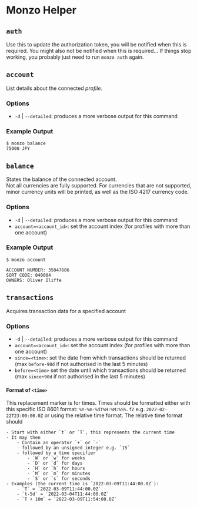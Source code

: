 # Monzo Helper

## `auth`

Use this to update the authorization token, you will be notified when this is required.
You might also not be notified when this is required... If things stop working, you probably
just need to run `monzo auth` again.

## `account`

List details about the connected *profile*. 

### Options

- `-d` | `--detailed`: produces a more verbose output for this command

### Example Output

```
$ monzo balance
75000 JPY
```

## `balance`

States the balance of the connected account.   
Not all currencies are fully supported. For currencies that are not supported, minor currency units 
will be printed, as well as the ISO 4217 currency code.

### Options

- `-d` | `--detailed`: produces a more verbose output for this command
- `account=<account_id>`: set the account index (for profiles with more than one account)

### Example Output

```
$ monzo account

ACCOUNT NUMBER: 35847686
SORT CODE: 040004
OWNERS: Oliver Iliffe

```

## `transactions` 

Acquires transaction data for a specified account

### Options

- `-d` | `--detailed`: produces a more verbose output for this command
- `account=<account_id>`: set the account index (for profiles with more than one account)
- `since=<time>`: set the date from which transactions should be returned (max `before-90d` if 
   not authorised in the last 5 minutes)
- `before=<time>` set the date until which transactions should be returned (max `since+90d` if
   not authorised in the last 5 minutes)

#### Format of `<time>`

This replacement marker is for times. Times should be formatted either with this specific
ISO 8601 format: `%Y-%m-%dT%H:%M:%S%.fZ` e.g. `2022-02-22T23:00:00.0Z` or using the relative time
format. The relative time format should 

	- Start with either `t` or `T`, this represents the current time
	- It may then
		- Contain an operator `+` or `-`
		- followed by an unsigned integer e.g. `15`
		- followed by a time specifier
			- `W` or `w` for weeks
			- `D` or `d` for days
			- `H` or `h` for hours
			- `M` or `m` for minutes
			- `S` or `s` for seconds
	- Examples (the current time is `2022-03-09T11:44:00.0Z`):
	 	- `T` = `2022-03-09T11:44:00.0Z`
		- `t-5d` = `2022-03-04T11:44:00.0Z`
		- `T + 10m` = `2022-03-09T11:54:00.0Z`
